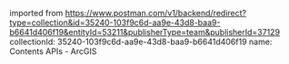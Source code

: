 imported from https://www.postman.com/v1/backend/redirect?type=collection&id=35240-103f9c6d-aa9e-43d8-baa9-b6641d406f19&entityId=53211&publisherType=team&publisherId=37129
collectionId: 35240-103f9c6d-aa9e-43d8-baa9-b6641d406f19
name: Contents APIs - ArcGIS